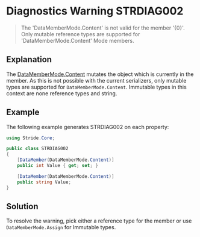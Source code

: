 # Diagnostics Warning STRDIAG002

> The 'DataMemberMode.Content' is not valid for the member '{0}'.
> Only mutable reference types are supported for 'DataMemberMode.Content' Mode members.

## Explanation

The [DataMemberMode.Content](xref:Stride.Core.DataMemberMode) mutates the object which is currently in the member.
As this is not possible with the current serializers, only mutable types are supported for `DataMemberMode.Content`. Immutable types in this context are none reference types and string.

## Example

The following example generates STRDIAG002 on each property:

```csharp
using Stride.Core;

public class STRDIAG002
{
    [DataMember(DataMemberMode.Content)]
    public int Value { get; set; }

    [DataMember(DataMemberMode.Content)]
    public string Value;
}
```

## Solution

To resolve the warning, pick either a reference type for the member or use `DataMemberMode.Assign` for Immutable types.